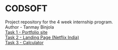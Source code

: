 # CODSOFT
Project repository for the 4 week internship program.<br>
Author - Tanmay Binjola<br>
<a href= "https://tanmay692004-portfolio.netlify.app/" target="_blank"> Task 1 - Portfolio site</a> <br>
<a href="https://netflix-homep.netlify.app/" target="_blank"> Task 2 - Landing Page (Netflix India)</a> <br>
<a href="https://653937452a1df10b5bd55b82--papaya-cannoli-2a5935.netlify.app/" target="_blank"> Task 3 - Calculator</a>
